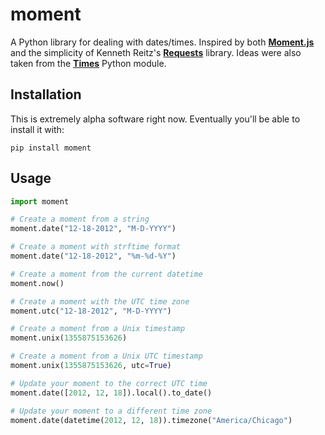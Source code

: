moment
======

A Python library for dealing with dates/times. Inspired by both
[**Moment.js**](http://momentjs.com/docs/) and the simplicity of Kenneth Reitz's
[**Requests**](http://docs.python-requests.org/) library. Ideas were also taken from
the [**Times**](https://github.com/nvie/times) Python module.


Installation
------------

This is extremely alpha software right now. Eventually you'll be able to install
it with:

`pip install moment`


Usage
-----

```python
import moment

# Create a moment from a string
moment.date("12-18-2012", "M-D-YYYY")

# Create a moment with strftime format
moment.date("12-18-2012", "%m-%d-%Y")

# Create a moment from the current datetime
moment.now()

# Create a moment with the UTC time zone
moment.utc("12-18-2012", "M-D-YYYY")

# Create a moment from a Unix timestamp
moment.unix(1355875153626)

# Create a moment from a Unix UTC timestamp
moment.unix(1355875153626, utc=True)

# Update your moment to the correct UTC time
moment.date([2012, 12, 18]).local().to_date()

# Update your moment to a different time zone
moment.date(datetime(2012, 12, 18)).timezone("America/Chicago")
```
